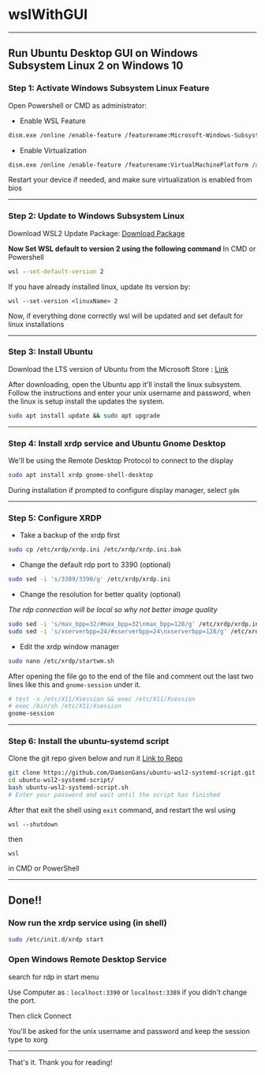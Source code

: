 # wslWithGUI
---
Run Ubuntu Desktop GUI on Windows Subsystem Linux 2 on Windows 10
---
### Step 1: Activate Windows Subsystem Linux Feature
Open Powershell or CMD as administrator:
- Enable WSL Feature
```sh
dism.exe /online /enable-feature /featurename:Microsoft-Windows-Subsystem-Linux /all /norestart
```
- Enable Virtualization
```sh
dism.exe /online /enable-feature /featurename:VirtualMachinePlatform /all /norestart
```
Restart your device if needed, and make sure virtualization is enabled from bios

---
### Step 2: Update to Windows Subsystem Linux
Download WSL2 Update Package: [Download Package](https://wslstorestorage.blob.core.windows.net/wslblob/wsl_update_x64.msi)

**Now Set WSL default to version 2 using the following command**
In CMD or Powershell
```cmd
wsl --set-default-version 2
```

If you have already installed linux, update its version by:
```
wsl --set-version <linuxName> 2
```

Now, if everything done correctly wsl will be updated and set default for linux installations

---
### Step 3: Install Ubuntu
Download the LTS version of Ubuntu from the Microsoft Store : [Link](https://www.microsoft.com/store/productId/9N6SVWS3RX71)

After downloading, open the Ubuntu app it'll install the linux subsystem.
Follow the instructions and enter your unix username and password, when the linux is setup install the updates the system.
```sh
sudo apt install update && sudo apt upgrade
```
---
### Step 4: Install xrdp service and Ubuntu Gnome Desktop
We'll be using the Remote Desktop Protocol to connect to the display

```sh
sudo apt install xrdp gnome-shell-desktop
```
During installation if prompted to configure display manager, select ```gdm```

---
### Step 5: Configure XRDP
- Take a backup of the xrdp first
```sh
sudo cp /etc/xrdp/xrdp.ini /etc/xrdp/xrdp.ini.bak
```
- Change the default rdp port to 3390 (optional)
```sh
sudo sed -i 's/3389/3390/g' /etc/xrdp/xrdp.ini
```
- Change the resolution for better quality (optional)

*The rdp connection will be local so why not better image quality*
```sh
sudo sed -i 's/max_bpp=32/#max_bpp=32\nmax_bpp=128/g' /etc/xrdp/xrdp.ini
sudo sed -i 's/xserverbpp=24/#xserverbpp=24\nxserverbpp=128/g' /etc/xrdp/xrdp.ini
```
- Edit the xrdp window manager
```sh
sudo nano /etc/xrdp/startwm.sh
```
After opening the file go to the end of the file and comment out the last two lines like this and
```gnome-session``` under it.
```sh
# test -x /etc/X11/Xsession && exec /etc/X11/Xsession
# exec /bin/sh /etc/X11/Xsession
gnome-session
```
---
### Step 6: Install the ubuntu-systemd script 
Clone the git repo given below and run it [Link to Repo](https://github.com/DamionGans/ubuntu-wsl2-systemd-script.git)
```sh
git clone https://github.com/DamionGans/ubuntu-wsl2-systemd-script.git
cd ubuntu-wsl2-systemd-script/
bash ubuntu-wsl2-systemd-script.sh
# Enter your password and wait until the script has finished
```
After that exit the shell using ```exit``` command, 
and restart the wsl using  
```
wsl --shutdown
```
then
```
wsl
```
in CMD or PowerShell

---
## Done!!
### Now run the xrdp service using (in shell)
```sh
sudo /etc/init.d/xrdp start
```
### Open Windows Remote Desktop Service
search for rdp in start menu

Use Computer as : ```localhost:3390``` or ```localhost:3389``` if you didn't change the port.

Then click Connect

You'll be asked for the unix username and password and keep the session type to xorg

---
That's it.
Thank you for reading!
